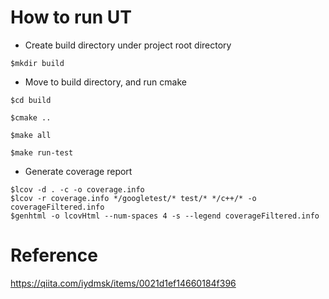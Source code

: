 # How to run UT
* Create build directory under project root directory
```
$mkdir build
```
* Move to build directory, and run cmake
```
$cd build
```
```
$cmake ..
```
```
$make all
```
```
$make run-test
```
* Generate coverage report
```
$lcov -d . -c -o coverage.info
$lcov -r coverage.info */googletest/* test/* */c++/* -o coverageFiltered.info
$genhtml -o lcovHtml --num-spaces 4 -s --legend coverageFiltered.info
```

# Reference
https://qiita.com/iydmsk/items/0021d1ef14660184f396
